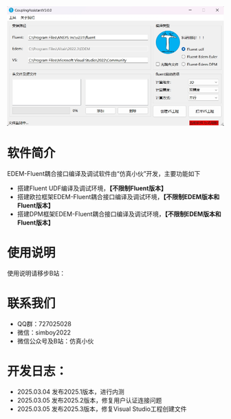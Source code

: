 <div align="center">
  <img src="https://github.com/SimulationBoys/Fluent_UDF_Assistant/blob/main/main.png">
</div>

# 软件简介
EDEM-Fluent耦合接口编译及调试软件由“仿真小伙”开发，主要功能如下
* 搭建Fluent UDF编译及调试环境，**【不限制Fluent版本】**
* 搭建欧拉框架EDEM-Fluent耦合接口编译及调试环境，**【不限制EDEM版本和Fluent版本】**
* 搭建DPM框架EDEM-Fluent耦合接口编译及调试环境，**【不限制EDEM版本和Fluent版本】**

# 使用说明

使用说明请移步B站：

# 联系我们
* QQ群：727025028
* 微信：simboy2022
* 微信公众号及B站：仿真小伙

# 开发日志：
* 2025.03.04 发布2025.1版本，进行内测
* 2025.03.05 发布2025.2版本，修复用户认证连接问题
* 2025.03.05 发布2025.3版本，修复Visual Studio工程创建文件

